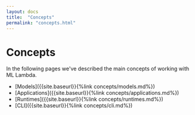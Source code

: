```yaml
---
layout: docs
title:  "Concepts"
permalink: "concepts.html"
---
```


# Concepts

In the following pages we've described the main concepts of working with ML Lambda. 

- [Models]({{site.baseurl}}{%link concepts/models.md%})
- [Applications]({{site.baseurl}}{%link concepts/applications.md%})
- [Runtimes]({{site.baseurl}}{%link concepts/runtimes.md%})
- [CLI]({{site.baseurl}}{%link concepts/cli.md%})
